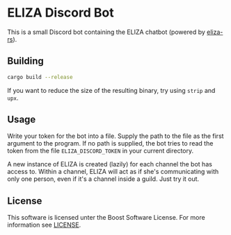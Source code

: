 # ELIZA Discord Bot

This is a small Discord bot containing the ELIZA chatbot (powered by [eliza-rs](https://github.com/arosspope/eliza-rs)).

## Building

```bash
cargo build --release
```

If you want to reduce the size of the resulting binary, try using `strip` and `upx`.

## Usage

Write your token for the bot into a file. Supply the path to the file as the first argument to the program.
If no path is supplied, the bot tries to read the token from the file `ELIZA_DISCORD_TOKEN` in your current directory.

A new instance of ELIZA is created (lazily) for each channel the bot has access to.
Within a channel, ELIZA will act as if she's communicating with only one person, even if it's a channel inside a guild.
Just try it out.

## License
This software is licensed unter the Boost Software License. For more information see [LICENSE](LICENSE).
